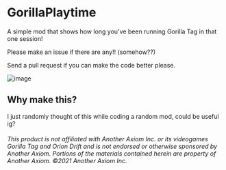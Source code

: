 # GorillaPlaytime
A simple mod that shows how long you've been running Gorilla Tag in that one session!

Please make an issue if there are any!! (somehow??)

Send a pull request if you can make the code better please.

![image](https://github.com/user-attachments/assets/66a65095-3703-4c28-b481-5a864d9bb1e7)
## Why make this?
I just randomly thought of this while coding a random mod, could be useful ig?


###### This product is not affiliated with Another Axiom Inc. or its videogames Gorilla Tag and Orion Drift and is not endorsed or otherwise sponsored by Another Axiom. Portions of the materials contained herein are property of Another Axiom. ©2021 Another Axiom Inc.
